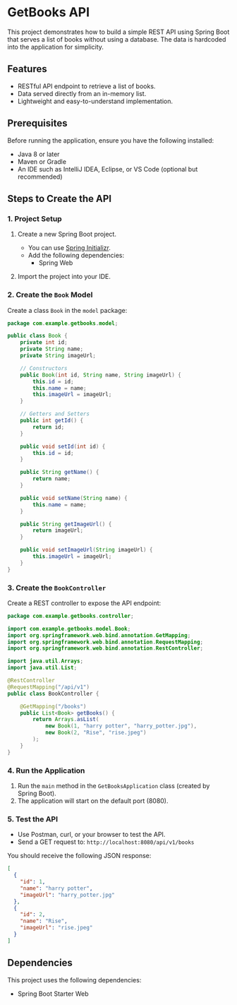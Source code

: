 # GetBooks API

This project demonstrates how to build a simple REST API using Spring Boot that serves a list of books without using a database. The data is hardcoded into the application for simplicity.

## Features
- RESTful API endpoint to retrieve a list of books.
- Data served directly from an in-memory list.
- Lightweight and easy-to-understand implementation.

## Prerequisites
Before running the application, ensure you have the following installed:

- Java 8 or later
- Maven or Gradle
- An IDE such as IntelliJ IDEA, Eclipse, or VS Code (optional but recommended)

## Steps to Create the API

### 1. Project Setup
1. Create a new Spring Boot project.
   - You can use [Spring Initializr](https://start.spring.io/).
   - Add the following dependencies:
     - Spring Web

2. Import the project into your IDE.

### 2. Create the `Book` Model
Create a class `Book` in the `model` package:

```java
package com.example.getbooks.model;

public class Book {
    private int id;
    private String name;
    private String imageUrl;

    // Constructors
    public Book(int id, String name, String imageUrl) {
        this.id = id;
        this.name = name;
        this.imageUrl = imageUrl;
    }

    // Getters and Setters
    public int getId() {
        return id;
    }

    public void setId(int id) {
        this.id = id;
    }

    public String getName() {
        return name;
    }

    public void setName(String name) {
        this.name = name;
    }

    public String getImageUrl() {
        return imageUrl;
    }

    public void setImageUrl(String imageUrl) {
        this.imageUrl = imageUrl;
    }
}
```

### 3. Create the `BookController`
Create a REST controller to expose the API endpoint:

```java
package com.example.getbooks.controller;

import com.example.getbooks.model.Book;
import org.springframework.web.bind.annotation.GetMapping;
import org.springframework.web.bind.annotation.RequestMapping;
import org.springframework.web.bind.annotation.RestController;

import java.util.Arrays;
import java.util.List;

@RestController
@RequestMapping("/api/v1")
public class BookController {

    @GetMapping("/books")
    public List<Book> getBooks() {
        return Arrays.asList(
            new Book(1, "harry potter", "harry_potter.jpg"),
            new Book(2, "Rise", "rise.jpeg")
        );
    }
}
```

### 4. Run the Application
1. Run the `main` method in the `GetBooksApplication` class (created by Spring Boot).
2. The application will start on the default port (8080).

### 5. Test the API
- Use Postman, curl, or your browser to test the API.
- Send a GET request to: `http://localhost:8080/api/v1/books`

You should receive the following JSON response:

```json
[
  {
    "id": 1,
    "name": "harry potter",
    "imageUrl": "harry_potter.jpg"
  },
  {
    "id": 2,
    "name": "Rise",
    "imageUrl": "rise.jpeg"
  }
]
```


## Dependencies
This project uses the following dependencies:
- Spring Boot Starter Web


